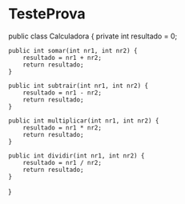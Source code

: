 # TesteProva


public class Calculadora {
	private int resultado = 0;

	public int somar(int nr1, int nr2) {
		resultado = nr1 + nr2;
		return resultado;
	}

	public int subtrair(int nr1, int nr2) {
		resultado = nr1 - nr2;
		return resultado;
	}

	public int multiplicar(int nr1, int nr2) {
		resultado = nr1 * nr2;
		return resultado;
	}

	public int dividir(int nr1, int nr2) {
		resultado = nr1 / nr2;
		return resultado;
	}
}

